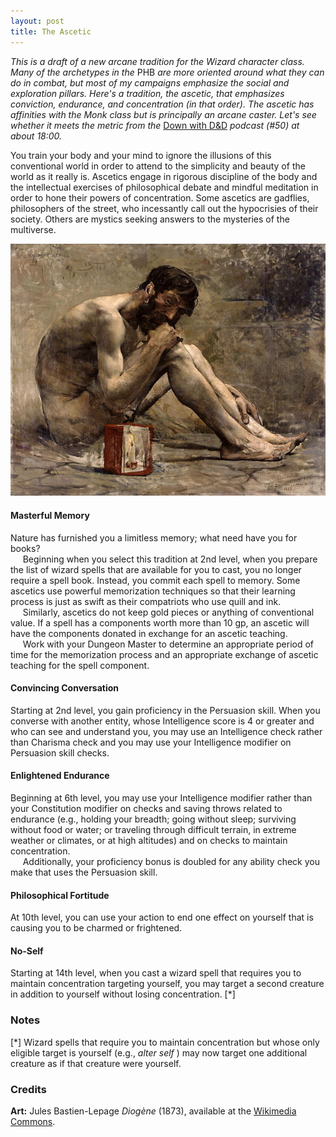 ```yaml
---
layout: post
title: The Ascetic
---
```


*This is a draft of a new arcane tradition for the Wizard character class. Many of the archetypes in the* PHB *are more oriented around what they can do in combat, but most of my campaigns emphasize the social and exploration pillars. Here's a tradition, the ascetic, that emphasizes conviction, endurance, and concentration (in that order). The ascetic has affinities with the Monk class but is principally an arcane caster. Let's see whether it meets the metric from the* [Down with D&D][1] *podcast (\#50) at about 18:00.*

You train your body and your mind to ignore the illusions of this conventional world in order to attend to the simplicity and beauty of the world as it really is. Ascetics engage in rigorous discipline of the body and the intellectual exercises of philosophical debate and mindful meditation in order to hone their powers of concentration. Some ascetics are gadflies, philosophers of the street, who incessantly call out the hypocrisies of their society. Others are mystics seeking answers to the mysteries of the multiverse.

![Ascetic](/img/bastein_ascetic.jpg)

#### Masterful Memory ####
Nature has furnished you a limitless memory; what need have you for books?  
&nbsp;&nbsp;&nbsp;&nbsp;&nbsp;Beginning when you select this tradition at 2nd level, when you prepare the list of wizard spells that are available for you to cast, you no longer require a spell book. Instead, you commit each spell to memory. Some ascetics use powerful memorization techniques so that their learning process is just as swift as their compatriots who use quill and ink.  
&nbsp;&nbsp;&nbsp;&nbsp;&nbsp;Similarly, ascetics do not keep gold pieces or anything of conventional value. If a spell has a components worth more than 10 gp, an ascetic will have the components donated in exchange for an ascetic teaching.  
&nbsp;&nbsp;&nbsp;&nbsp;&nbsp;Work with your Dungeon Master to determine an appropriate period of time for the memorization process and an appropriate exchange of ascetic teaching for the spell component.

#### Convincing Conversation ####
Starting at 2nd level, you gain proficiency in the Persuasion skill. When you converse with another entity, whose Intelligence score is 4 or greater and who can see and understand you, you may use an Intelligence check rather than Charisma check and you may use your Intelligence modifier on Persuasion skill checks.

#### Enlightened Endurance ####
Beginning at 6th level, you may use your Intelligence modifier rather than your Constitution modifier on checks and saving throws related to endurance (e.g., holding your breadth; going without sleep; surviving without food or water; or traveling through difficult terrain, in extreme weather or climates, or at high altitudes) and on checks to maintain concentration.  
&nbsp;&nbsp;&nbsp;&nbsp;&nbsp;Additionally, your proficiency bonus is doubled for any ability check you make that uses the Persuasion skill.   

#### Philosophical Fortitude ####
At 10th level, you can use your action to end one effect on yourself that is causing you to be charmed or frightened.

#### No-Self ####
Starting at 14th level, when you cast a wizard spell that requires you to maintain concentration targeting yourself, you may target a second creature in addition to yourself without losing concentration. \[\*\]

### Notes ###
\[\*\] Wizard spells that require you to maintain concentration but whose only eligible target is yourself (e.g., *alter self* ) may now target one additional creature as if that creature were yourself.

### Credits ###

**Art:** Jules Bastien-Lepage *Diogène* (1873), available at the [Wikimedia Commons][2].  

[1]:http://misdirectedmark.com/dwdd50-community-topics/
[2]:https://commons.wikimedia.org/wiki/File:Bastein-Lepage_Diogenes.jpg
